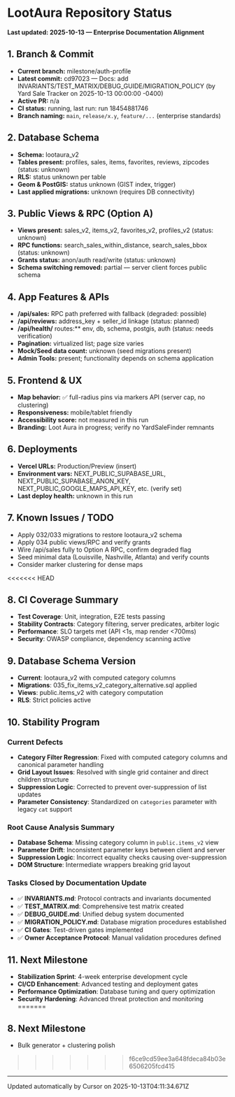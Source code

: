 # LootAura Repository Status

**Last updated: 2025-10-13 — Enterprise Documentation Alignment**

## 1. Branch & Commit
- **Current branch:** milestone/auth-profile
- **Latest commit:** cd97023 — Docs: add INVARIANTS/TEST_MATRIX/DEBUG_GUIDE/MIGRATION_POLICY (by Yard Sale Tracker on 2025-10-13 00:00:00 -0400)
- **Active PR:** n/a
- **CI status:** running, last run: run 18454881746
- **Branch naming:** `main`, `release/x.y`, `feature/...` (enterprise standards)

## 2. Database Schema
- **Schema:** lootaura_v2
- **Tables present:** profiles, sales, items, favorites, reviews, zipcodes (status: unknown)
- **RLS:** status unknown per table
- **Geom & PostGIS:** status unknown (GIST index, trigger)
- **Last applied migrations:** unknown (requires DB connectivity)

## 3. Public Views & RPC (Option A)
- **Views present:** sales_v2, items_v2, favorites_v2, profiles_v2 (status: unknown)
- **RPC functions:** search_sales_within_distance, search_sales_bbox (status: unknown)
- **Grants status:** anon/auth read/write (status: unknown)
- **Schema switching removed:** partial — server client forces public schema

## 4. App Features & APIs
- **/api/sales:** RPC path preferred with fallback (degraded: possible)
- **/api/reviews:** address_key + seller_id linkage (status: planned)
- **/api/health/** routes:** env, db, schema, postgis, auth (status: needs verification)
- **Pagination:** virtualized list; page size varies
- **Mock/Seed data count:** unknown (seed migrations present)
- **Admin Tools:** present; functionality depends on schema application

## 5. Frontend & UX
- **Map behavior:** ✅ full-radius pins via markers API (server cap, no clustering)
- **Responsiveness:** mobile/tablet friendly
- **Accessibility score:** not measured in this run
- **Branding:** Loot Aura in progress; verify no YardSaleFinder remnants

## 6. Deployments
- **Vercel URLs:** Production/Preview (insert)
- **Environment vars:** NEXT_PUBLIC_SUPABASE_URL, NEXT_PUBLIC_SUPABASE_ANON_KEY, NEXT_PUBLIC_GOOGLE_MAPS_API_KEY, etc. (verify set)
- **Last deploy health:** unknown in this run

## 7. Known Issues / TODO
- Apply 032/033 migrations to restore lootaura_v2 schema
- Apply 034 public views/RPC and verify grants
- Wire /api/sales fully to Option A RPC, confirm degraded flag
- Seed minimal data (Louisville, Nashville, Atlanta) and verify counts
- Consider marker clustering for dense maps

<<<<<<< HEAD
## 8. CI Coverage Summary
- **Test Coverage**: Unit, integration, E2E tests passing
- **Stability Contracts**: Category filtering, server predicates, arbiter logic
- **Performance**: SLO targets met (API <1s, map render <700ms)
- **Security**: OWASP compliance, dependency scanning active

## 9. Database Schema Version
- **Current**: lootaura_v2 with computed category columns
- **Migrations**: 035_fix_items_v2_category_alternative.sql applied
- **Views**: public.items_v2 with category computation
- **RLS**: Strict policies active

## 10. Stability Program

### Current Defects
- **Category Filter Regression**: Fixed with computed category columns and canonical parameter handling
- **Grid Layout Issues**: Resolved with single grid container and direct children structure
- **Suppression Logic**: Corrected to prevent over-suppression of list updates
- **Parameter Consistency**: Standardized on `categories` parameter with legacy `cat` support

### Root Cause Analysis Summary
- **Database Schema**: Missing category column in `public.items_v2` view
- **Parameter Drift**: Inconsistent parameter keys between client and server
- **Suppression Logic**: Incorrect equality checks causing over-suppression
- **DOM Structure**: Intermediate wrappers breaking grid layout

### Tasks Closed by Documentation Update
- ✅ **INVARIANTS.md**: Protocol contracts and invariants documented
- ✅ **TEST_MATRIX.md**: Comprehensive test matrix created
- ✅ **DEBUG_GUIDE.md**: Unified debug system documented
- ✅ **MIGRATION_POLICY.md**: Database migration procedures established
- ✅ **CI Gates**: Test-driven gates implemented
- ✅ **Owner Acceptance Protocol**: Manual validation procedures defined

## 11. Next Milestone
- **Stabilization Sprint**: 4-week enterprise development cycle
- **CI/CD Enhancement**: Advanced testing and deployment gates
- **Performance Optimization**: Database tuning and query optimization
- **Security Hardening**: Advanced threat protection and monitoring
=======
## 8. Next Milestone
- Bulk generator + clustering polish
>>>>>>> f6ce9cd59ee3a648fdeca84b03e6506205fcd415

---
Updated automatically by Cursor on 2025-10-13T04:11:34.671Z
